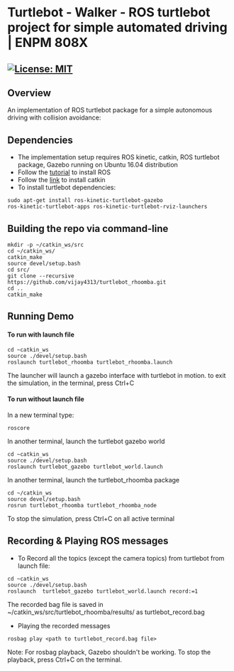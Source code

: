 # Turtlebot - Walker - ROS turtlebot project for simple automated driving | ENPM 808X
[![License: MIT](https://img.shields.io/badge/License-MIT-yellow.svg)](https://opensource.org/licenses/MIT)
---

## Overview

An implementation of ROS turtlebot package for a simple autonomous driving with collision avoidance:

## Dependencies

* The implementation setup requires ROS kinetic, catkin, ROS turtlebot package, Gazebo running on Ubuntu 16.04 distribution
* Follow the [tutorial](http://wiki.ros.org/kinetic/Installation/Ubuntu) to install ROS
* Follow the [link](https://catkin-tools.readthedocs.io/en/latest/installing.html) to install catkin
* To install turtlebot dependencies:
```
sudo apt-get install ros-kinetic-turtlebot-gazebo 
ros-kinetic-turtlebot-apps ros-kinetic-turtlebot-rviz-launchers
``` 

## Building the repo via command-line
```
mkdir -p ~/catkin_ws/src
cd ~/catkin_ws/
catkin_make
source devel/setup.bash
cd src/
git clone --recursive https://github.com/vijay4313/turtlebot_rhoomba.git
cd ..
catkin_make
```

## Running Demo
#### To run with launch file
```
cd ~catkin_ws
source ./devel/setup.bash
roslaunch turtlebot_rhoomba turtlebot_rhoomba.launch
```
The launcher will launch a gazebo interface with turtlebot in motion.
to exit the simulation, in the terminal, press Ctrl+C

#### To run without launch file
In a new terminal type:
```
roscore
```
In another terminal, launch the turtlebot gazebo world
```
cd ~catkin_ws
source ./devel/setup.bash
roslaunch turtlebot_gazebo turtlebot_world.launch
```
In another terminal, launch the turtlebot_rhoomba package
```
cd ~/catkin_ws
source devel/setup.bash
rosrun turtlebot_rhoomba turtlebot_rhoomba_node
```
To stop the simulation, press Ctrl+C on all active terminal

## Recording & Playing ROS messages
* To Record all the topics (except the camera topics) from turtlebot from launch file:
```
cd ~catkin_ws
source ./devel/setup.bash
roslaunch  turtlebot_gazebo turtlebot_world.launch record:=1
```
The recorded bag file is saved in ~/catkin_ws/src/turtlebot_rhoomba/results/ as turtlebot_record.bag

* Playing the recorded messages
```
rosbag play <path to turtlebot_record.bag file>
```
Note: For rosbag playback, Gazebo shouldn't be working.
To stop the playback, press Ctrl+C on the terminal.
